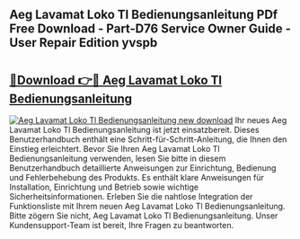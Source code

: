 ## Aeg Lavamat Loko Tl Bedienungsanleitung PDf Free Download - Part-D76 Service Owner Guide - User Repair Edition yvspb

# <h2><a href="http://df1ik6.blite.top/?on=Aeg+Lavamat+Loko+Tl+Bedienungsanleitung">🔗Download 👉🔴 Aeg Lavamat Loko Tl Bedienungsanleitung</a></h2>

[![Aeg Lavamat Loko Tl Bedienungsanleitung new download](https://i.imgur.com/lujVjoI.png)](http://df1ik6.blite.top/?on=Aeg+Lavamat+Loko+Tl+Bedienungsanleitung)
Ihr neues Aeg Lavamat Loko Tl Bedienungsanleitung ist jetzt einsatzbereit. Dieses Benutzerhandbuch enthält eine Schritt-für-Schritt-Anleitung, die Ihnen den Einstieg erleichtert. Bevor Sie Ihren Aeg Lavamat Loko Tl Bedienungsanleitung verwenden, lesen Sie bitte in diesem Benutzerhandbuch detaillierte Anweisungen zur Einrichtung, Bedienung und Fehlerbehebung des Produkts. Es enthält klare Anweisungen für Installation, Einrichtung und Betrieb sowie wichtige Sicherheitsinformationen. Erleben Sie die nahtlose Integration der Funktionsliste mit Ihrem neuen Aeg Lavamat Loko Tl Bedienungsanleitung. Bitte zögern Sie nicht, Aeg Lavamat Loko Tl Bedienungsanleitung. Unser Kundensupport-Team ist bereit, Ihre Fragen zu beantworten.

